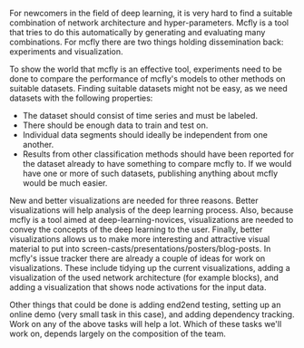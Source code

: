 
For newcomers in the field of deep learning, it is very hard to find a suitable combination of network architecture and hyper-parameters. Mcfly is a tool that tries to do this automatically by generating and evaluating many combinations. For mcfly there are two things holding dissemination back: experiments and visualization.

To show the world that mcfly is an effective tool, experiments need to be done to compare the performance of mcfly's models to other methods on suitable datasets. Finding suitable datasets might not be easy, as we need datasets with the following properties: 
* The dataset should consist of time series and must be labeled. 
* There should be enough data to train and test on. 
* Individual data segments should ideally be independent from one another.
* Results from other classification methods should have been reported for the dataset already to have something to compare mcfly to. 
If we would have one or more of such datasets, publishing anything about mcfly would be much easier.

New and better visualizations are needed for three reasons. Better visualizations will help analysis of the deep learning process. Also, because mcfly is a tool aimed at deep-learning-novices, visualizations are needed to convey the concepts of the deep learning to the user. Finally, better visualizations allows us to make more interesting and attractive visual material to put into screen-casts/presentations/posters/blog-posts. In mcfly's issue tracker there are already a couple of ideas for work on visualizations. These include tidying up the current visualizations, adding a visualization of the used network architecture (for example blocks), and adding a visualization that shows node activations for the input data.

Other things that could be done is adding end2end testing, setting up an online demo (very small task in this case), and adding dependency tracking. Work on any of the above tasks will help a lot. Which of these tasks we'll work on, depends largely on the composition of the team.
